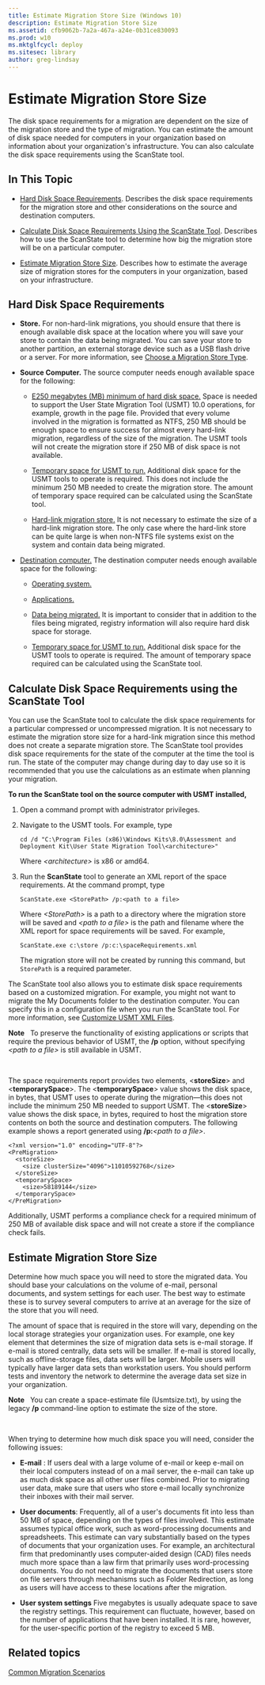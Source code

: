 ```yaml
---
title: Estimate Migration Store Size (Windows 10)
description: Estimate Migration Store Size
ms.assetid: cfb9062b-7a2a-467a-a24e-0b31ce830093
ms.prod: w10
ms.mktglfcycl: deploy
ms.sitesec: library
author: greg-lindsay
---
```


# Estimate Migration Store Size


The disk space requirements for a migration are dependent on the size of the migration store and the type of migration. You can estimate the amount of disk space needed for computers in your organization based on information about your organization's infrastructure. You can also calculate the disk space requirements using the ScanState tool.

## In This Topic


-   [Hard Disk Space Requirements](#bkmk-spacereqs). Describes the disk space requirements for the migration store and other considerations on the source and destination computers.

-   [Calculate Disk Space Requirements Using the ScanState Tool](#bkmk-calcdiskspace). Describes how to use the ScanState tool to determine how big the migration store will be on a particular computer.

-   [Estimate Migration Store Size](#bkmk-estmigstoresize). Describes how to estimate the average size of migration stores for the computers in your organization, based on your infrastructure.

## <a href="" id="bkmk-spacereqs"></a>Hard Disk Space Requirements


-   **Store.** For non-hard-link migrations, you should ensure that there is enough available disk space at the location where you will save your store to contain the data being migrated. You can save your store to another partition, an external storage device such as a USB flash drive or a server. For more information, see [Choose a Migration Store Type](usmt-choose-migration-store-type.md).

-   **Source Computer.** The source computer needs enough available space for the following:

    -   [E250 megabytes (MB) minimum of hard disk space.](#bkmk-estmigstoresize) Space is needed to support the User State Migration Tool (USMT) 10.0 operations, for example, growth in the page file. Provided that every volume involved in the migration is formatted as NTFS, 250 MB should be enough space to ensure success for almost every hard-link migration, regardless of the size of the migration. The USMT tools will not create the migration store if 250 MB of disk space is not available.

    -   [Temporary space for USMT to run.](#bkmk-estmigstoresize) Additional disk space for the USMT tools to operate is required. This does not include the minimum 250 MB needed to create the migration store. The amount of temporary space required can be calculated using the ScanState tool.

    -   [Hard-link migration store.](#bkmk-estmigstoresize) It is not necessary to estimate the size of a hard-link migration store. The only case where the hard-link store can be quite large is when non-NTFS file systems exist on the system and contain data being migrated.

-   [Destination computer.](#bkmk-estmigstoresize) The destination computer needs enough available space for the following:

    -   [Operating system.](#bkmk-estmigstoresize)

    -   [Applications.](#bkmk-estmigstoresize)

    -   [Data being migrated.](#bkmk-estmigstoresize) It is important to consider that in addition to the files being migrated, registry information will also require hard disk space for storage.

    -   [Temporary space for USMT to run.](#bkmk-estmigstoresize) Additional disk space for the USMT tools to operate is required. The amount of temporary space required can be calculated using the ScanState tool.

## <a href="" id="bkmk-calcdiskspace"></a>Calculate Disk Space Requirements using the ScanState Tool


You can use the ScanState tool to calculate the disk space requirements for a particular compressed or uncompressed migration. It is not necessary to estimate the migration store size for a hard-link migration since this method does not create a separate migration store. The ScanState tool provides disk space requirements for the state of the computer at the time the tool is run. The state of the computer may change during day to day use so it is recommended that you use the calculations as an estimate when planning your migration.

**To run the ScanState tool on the source computer with USMT installed,**

1.  Open a command prompt with administrator privileges.

2.  Navigate to the USMT tools. For example, type

    ``` syntax
    cd /d "C:\Program Files (x86)\Windows Kits\8.0\Assessment and Deployment Kit\User State Migration Tool\<architecture>"
    ```

    Where *&lt;architecture&gt;* is x86 or amd64.

3.  Run the **ScanState** tool to generate an XML report of the space requirements. At the command prompt, type

    ``` syntax
    ScanState.exe <StorePath> /p:<path to a file>
    ```

    Where *&lt;StorePath&gt;* is a path to a directory where the migration store will be saved and *&lt;path to a file&gt;* is the path and filename where the XML report for space requirements will be saved. For example,

    ``` syntax
    ScanState.exe c:\store /p:c:\spaceRequirements.xml
    ```

    The migration store will not be created by running this command, but `StorePath` is a required parameter.

The ScanState tool also allows you to estimate disk space requirements based on a customized migration. For example, you might not want to migrate the My Documents folder to the destination computer. You can specify this in a configuration file when you run the ScanState tool. For more information, see [Customize USMT XML Files](usmt-customize-xml-files.md).

**Note**  
To preserve the functionality of existing applications or scripts that require the previous behavior of USMT, the **/p** option, without specifying *&lt;path to a file&gt;* is still available in USMT.

 

The space requirements report provides two elements, &lt;**storeSize**&gt; and &lt;**temporarySpace**&gt;. The &lt;**temporarySpace**&gt; value shows the disk space, in bytes, that USMT uses to operate during the migration—this does not include the minimum 250 MB needed to support USMT. The &lt;**storeSize**&gt; value shows the disk space, in bytes, required to host the migration store contents on both the source and destination computers. The following example shows a report generated using **/p:***&lt;path to a file&gt;*.

``` syntax
<?xml version="1.0" encoding="UTF-8"?>
<PreMigration>
  <storeSize>
    <size clusterSize="4096">11010592768</size>
  </storeSize>
  <temporarySpace>
    <size>58189144</size>
  </temporarySpace>
</PreMigration>
```

Additionally, USMT performs a compliance check for a required minimum of 250 MB of available disk space and will not create a store if the compliance check fails.

## <a href="" id="bkmk-estmigstoresize"></a>Estimate Migration Store Size


Determine how much space you will need to store the migrated data. You should base your calculations on the volume of e-mail, personal documents, and system settings for each user. The best way to estimate these is to survey several computers to arrive at an average for the size of the store that you will need.

The amount of space that is required in the store will vary, depending on the local storage strategies your organization uses. For example, one key element that determines the size of migration data sets is e-mail storage. If e-mail is stored centrally, data sets will be smaller. If e-mail is stored locally, such as offline-storage files, data sets will be larger. Mobile users will typically have larger data sets than workstation users. You should perform tests and inventory the network to determine the average data set size in your organization.

**Note**  
You can create a space-estimate file (Usmtsize.txt), by using the legacy **/p** command-line option to estimate the size of the store.

 

When trying to determine how much disk space you will need, consider the following issues:

-   **E-mail** : If users deal with a large volume of e-mail or keep e-mail on their local computers instead of on a mail server, the e-mail can take up as much disk space as all other user files combined. Prior to migrating user data, make sure that users who store e-mail locally synchronize their inboxes with their mail server.

-   **User documents**: Frequently, all of a user's documents fit into less than 50 MB of space, depending on the types of files involved. This estimate assumes typical office work, such as word-processing documents and spreadsheets. This estimate can vary substantially based on the types of documents that your organization uses. For example, an architectural firm that predominantly uses computer-aided design (CAD) files needs much more space than a law firm that primarily uses word-processing documents. You do not need to migrate the documents that users store on file servers through mechanisms such as Folder Redirection, as long as users will have access to these locations after the migration.

-   **User system settings** Five megabytes is usually adequate space to save the registry settings. This requirement can fluctuate, however, based on the number of applications that have been installed. It is rare, however, for the user-specific portion of the registry to exceed 5 MB.

## Related topics


[Common Migration Scenarios](usmt-common-migration-scenarios.md)

 

 






